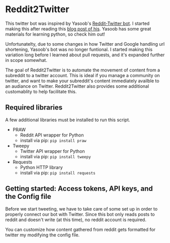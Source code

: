 Reddit2Twitter
=======

This twitter bot was inspired by Yasoob's [Reddit-Twitter bot](https://github.com/yasoob/Reddit-Twitter-bot). I started making this after reading this [blog post of his](http://pythontips.com/2013/09/14/making-a-reddit-twitter-bot/). Yasoob has some great materials for learning python, so check him out!

Unfortunatelty, due to some changes in how Twitter and Google handling url shortening, Yasoob's bot was no longer funtional. I started making this variation long before I learned about pull requests, and it's expanded further in scope somewhat.

The goal of Reddit2Twitter is to automate the movement of content from a subreddit to a twitter account. This is ideal if you manage a community on twitter, and want to make your subreddit's content immediately availble to an audiance on Twitter. Reddit2Twitter also provides some additional customablity to help facilitate this.

Required libraries
-----------
A few additional libraries must be installed to run this script.

- PRAW
  * Reddit API wrapper for Python
  * install via pip:  ```pip install praw```
- Tweepy
  * Twitter API wrapper for Python
  * install via pip: ```pip install tweepy```
- Requests
  * Python HTTP library
  * install via pip: ```pip install requests```

Getting started: Access tokens, API keys, and the Config file
-----------
Before we start tweeting, we have to take care of some set up in order to properly connect our bot with Twitter. Since this bot only reads posts to reddit and doesn't write (at this time), no reddit account is required.

You can customize how content gathered from reddit gets formatted for twitter my modifying the config file.


